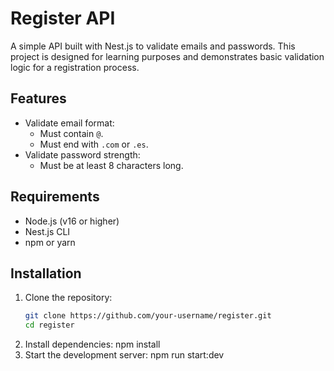 # Register API

A simple API built with Nest.js to validate emails and passwords. This project is designed for learning purposes and demonstrates basic validation logic for a registration process.

## Features
- Validate email format:
  - Must contain `@`.
  - Must end with `.com` or `.es`.
- Validate password strength:
  - Must be at least 8 characters long.

## Requirements
- Node.js (v16 or higher)
- Nest.js CLI
- npm or yarn

## Installation
1. Clone the repository:
   ```bash
   git clone https://github.com/your-username/register.git
   cd register
2. Install dependencies:
    npm install
3. Start the development server:
   npm run start:dev


   
